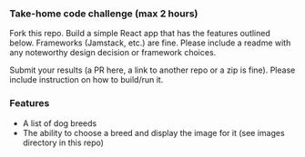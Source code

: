 ### Take-home code challenge (max 2 hours)

Fork this repo. Build a simple React app that has the features outlined below. Frameworks (Jamstack, etc.) are fine.
Please include a readme with any noteworthy design decision or framework choices.

Submit your results (a PR here, a link to another repo or a zip is fine). Please include instruction on how to 
build/run it.

### Features
  - A list of dog breeds
  - The ability to choose a breed and display the image for it (see images directory in this repo)

